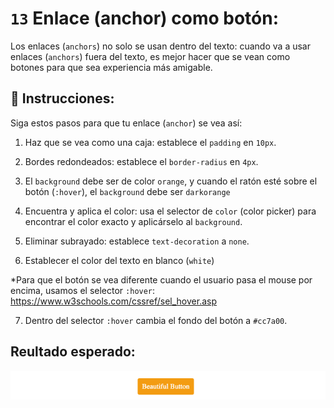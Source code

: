 # `13` Enlace (anchor) como botón: 

Los enlaces (`anchors`) no solo se usan dentro del texto: cuando va a usar enlaces (`anchors`) fuera del texto, es mejor hacer que se vean como botones para que sea experiencia más amigable.

## 📝 Instrucciones:

Siga estos pasos para que tu enlace (`anchor`) se vea así:

1. Haz que se vea como una caja: establece el `padding` en `10px`.

2. Bordes redondeados: establece el `border-radius` en `4px`.

3. El `background` debe ser de color `orange`, y cuando el ratón esté sobre el botón (`:hover`), el `background` debe ser `darkorange`

4. Encuentra y aplica el color: usa el selector de `color` (color picker) para encontrar el color exacto y aplicárselo al `background`.

5. Eliminar subrayado: establece `text-decoration` a `none`.

6. Establecer el color del texto en blanco (`white`)

*Para que el botón se vea diferente cuando el usuario pasa el mouse por encima, usamos el selector `:hover`: https://www.w3schools.com/cssref/sel_hover.asp

7. Dentro del selector `:hover` cambia el fondo del botón a `#cc7a00`.

## Reultado esperado:

![Example Image](../../.learn/assets/13-1.gif?raw=true)
